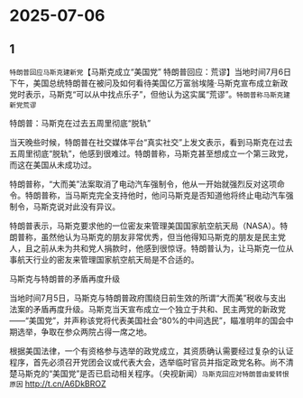 # 2025-07-06

## 1

`特朗普回应马斯克建新党`【马斯克成立“美国党” 特朗普回应：荒谬】当地时间7月6日下午，美国总统特朗普在被问及如何看待美国亿万富翁埃隆·马斯克宣布成立新政党时表示，马斯克“可以从中找点乐子”，但他认为这实属“荒谬”。`特朗普称马斯克建新党荒谬`

特朗普：马斯克在过去五周里彻底“脱轨”

当天晚些时候，特朗普在社交媒体平台“真实社交”上发文表示，看到马斯克在过去五周里彻底“脱轨”，他感到很难过。特朗普称，马斯克甚至想成立一个第三政党，而这在美国从未成功过。

特朗普称，“大而美”法案取消了电动汽车强制令，他从一开始就强烈反对这项命令。特朗普称，当马斯克完全支持他时，他问马斯克是否知道他将终止电动汽车强制令，马斯克说对此没有异议。

特朗普表示，马斯克要求他的一位密友来管理美国国家航空航天局（NASA）。特朗普称，虽然他认为马斯克的朋友非常优秀，但当他得知马斯克的朋友是民主党人，且之前从未为共和党人捐款时，他感到很惊讶。特朗普认为，让马斯克一位从事航天行业的密友来管理国家航空航天局是不合适的。

马斯克与特朗普的矛盾再度升级

当地时间7月5日，马斯克与特朗普政府围绕日前生效的所谓“大而美”税收与支出法案的矛盾再度升级。马斯克当天宣布成立一个独立于共和、民主两党的新政党——“美国党”，并声称该党将代表美国社会“80%的中间选民”，瞄准明年的国会中期选举，争取在参众两院占得一席之地。

根据美国法律，一个有资格参与选举的政党成立，其资质确认需要经过复杂的认证程序，首先必须召开党团会议或代表大会，选举临时官员并指定政党名称。尚不清楚马斯克的“美国党”是否已启动相关程序。（央视新闻）`马斯克回应对特朗普由爱转恨原因` http://t.cn/A6DkBROZ

